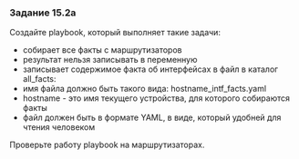 ### Задание 15.2a

Создайте playbook, который выполняет такие задачи:
* собирает все факты с маршрутизаторов
 * результат нельзя записывать в переменную
* записывает содержимое факта об интерфейсах в файл в каталог all_facts:
 * имя файла должно быть такого вида: hostname_intf_facts.yaml
  * hostname - это имя текущего устройства, для которого собираются факты
 * файл должен быть в формате YAML, в виде, который удобней для чтения человеком


Проверьте работу playbook на маршрутизаторах.
